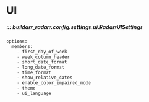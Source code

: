 # UI

##### ::: buildarr_radarr.config.settings.ui.RadarrUISettings
    options:
      members:
        - first_day_of_week
        - week_column_header
        - short_date_format
        - long_date_format
        - time_format
        - show_relative_dates
        - enable_color_impaired_mode
        - theme
        - ui_language
